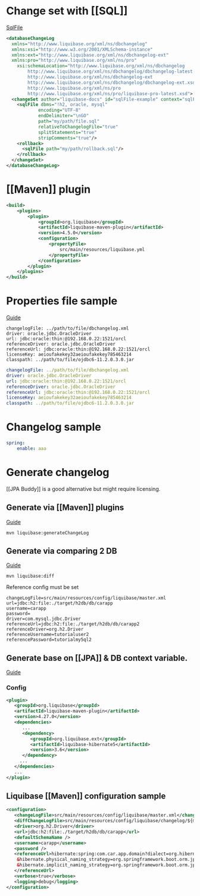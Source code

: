 # Change set with [[SQL]]
[SqlFile](https://docs.liquibase.com/reference-guide/change-types/sqlfile)

```xml
<databaseChangeLog
  xmlns="http://www.liquibase.org/xml/ns/dbchangelog"
  xmlns:xsi="http://www.w3.org/2001/XMLSchema-instance"
  xmlns:ext="http://www.liquibase.org/xml/ns/dbchangelog-ext"
  xmlns:pro="http://www.liquibase.org/xml/ns/pro"
    xsi:schemaLocation="http://www.liquibase.org/xml/ns/dbchangelog
        http://www.liquibase.org/xml/ns/dbchangelog/dbchangelog-latest.xsd
        http://www.liquibase.org/xml/ns/dbchangelog-ext
        http://www.liquibase.org/xml/ns/dbchangelog/dbchangelog-ext.xsd
        http://www.liquibase.org/xml/ns/pro
        http://www.liquibase.org/xml/ns/pro/liquibase-pro-latest.xsd">
  <changeSet author="liquibase-docs" id="sqlFile-example" context="sqlFile-context" labels="sqlFile-label">
    <sqlFile dbms="!h2, oracle, mysql"
            encoding="UTF-8"
            endDelimiter="\nGO"
            path="my/path/file.sql"
            relativeToChangelogFile="true"
            splitStatements="true"
            stripComments="true"/>
    <rollback>
      <sqlFile path="my/path/rollback.sql"/>
    </rollback>
  </changeSet>
</databaseChangeLog>
```

# [[Maven]] plugin
```xml
<build>
	<plugins>
		<plugin>
			<groupId>org.liquibase</groupId>
			<artifactId>liquibase-maven-plugin</artifactId>
			<version>4.5.0</version>
			<configuration>
				<propertyFile>
					src/main/resources/liquibase.yml
				</propertyFile>
			</configuration>
		</plugin>
	</plugins>
</build>
```

# Properties file sample
[Guide](https://docs.liquibase.com/pro/user-guide-4-33/what-is-the-liquibase-properties-file)
```properties
changelogFile: ../path/to/file/dbchangelog.xml
driver: oracle.jdbc.OracleDriver
url: jdbc:oracle:thin:@192.168.0.22:1521/orcl
referenceDriver: oracle.jdbc.OracleDriver
referenceUrl: jdbc:oracle:thin:@192.168.0.22:1521/orcl
licenseKey: aeioufakekey32aeioufakekey785463214
classpath: ../path/to/file/ojdbc6-11.2.0.3.0.jar
```

```yaml
changelogFile: ../path/to/file/dbchangelog.xml
driver: oracle.jdbc.OracleDriver
url: jdbc:oracle:thin:@192.168.0.22:1521/orcl
referenceDriver: oracle.jdbc.OracleDriver
referenceUrl: jdbc:oracle:thin:@192.168.0.22:1521/orcl
licenseKey: aeioufakekey32aeioufakekey785463214
classpath: ../path/to/file/ojdbc6-11.2.0.3.0.jar
```

# Changelog sample
```yaml
spring:
	enable: aaa
```

# Generate changelog
[[JPA Buddy]] is a good alternative but might require licensing.

## Generate via [[Maven]] plugins
[Guide](https://www.baeldung.com/liquibase-refactor-schema-of-java-app#2-generate-a-changelog-from-an-existing-database)
```
mvn liquibase:generateChangeLog
```

## Generate via comparing 2 DB
[Guide](https://www.baeldung.com/liquibase-refactor-schema-of-java-app#3-generate-a-changelog-from-diffs-between-two-databases)
```shell
mvn liquibase:diff
```

Reference config must be set
```properties
changeLogFile=src/main/resources/config/liquibase/master.xml
url=jdbc:h2:file:./target/h2db/db/carapp 
username=carapp 
password= 
driver=com.mysql.jdbc.Driver 
referenceUrl=jdbc:h2:file:./target/h2db/db/carapp2 
referenceDriver=org.h2.Driver 
referenceUsername=tutorialuser2 
referencePassword=tutorialmy5ql2
```

## Generate base on [[JPA]] & DB context variable.
[Guide](https://www.baeldung.com/liquibase-refactor-schema-of-java-app#hibernate)
### Config
```xml
<plugin>
   <groupId>org.liquibase</groupId>
   <artifactId>liquibase-maven-plugin</artifactId>
   <version>4.27.0</version>
   <dependencies>
      ...
      <dependency>
         <groupId>org.liquibase.ext</groupId>
         <artifactId>liquibase-hibernate5</artifactId>
         <version>3.6</version>
      </dependency>
     ...
   </dependencies>
   ...
</plugin>
```

## Liquibase [[Maven]] configuration sample
```xml
<configuration>
   <changeLogFile>src/main/resources/config/liquibase/master.xml</changeLogFile>
   <diffChangeLogFile>src/main/resources/config/liquibase/changelog/${maven.build.timestamp}_changelog.xml</diffChangeLogFile>
   <driver>org.h2.Driver</driver>
   <url>jdbc:h2:file:./target/h2db/db/carapp</url>
   <defaultSchemaName />
   <username>carapp</username>
   <password />
   <referenceUrl>hibernate:spring:com.car.app.domain?dialect=org.hibernate.dialect.H2Dialect
    &hibernate.physical_naming_strategy=org.springframework.boot.orm.jpa.hibernate.SpringPhysicalNamingStrategy
    &hibernate.implicit_naming_strategy=org.springframework.boot.orm.jpa.hibernate.SpringImplicitNamingStrategy
   </referenceUrl>
   <verbose>true</verbose>
   <logging>debug</logging>
</configuration>
```